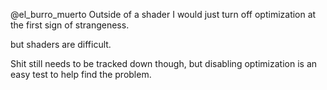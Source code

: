 @el_burro_muerto Outside of a shader I would just turn off optimization at the first sign of strangeness.

but shaders are difficult.

Shit still needs to be tracked down though, but disabling optimization  is an easy test to help find the problem.